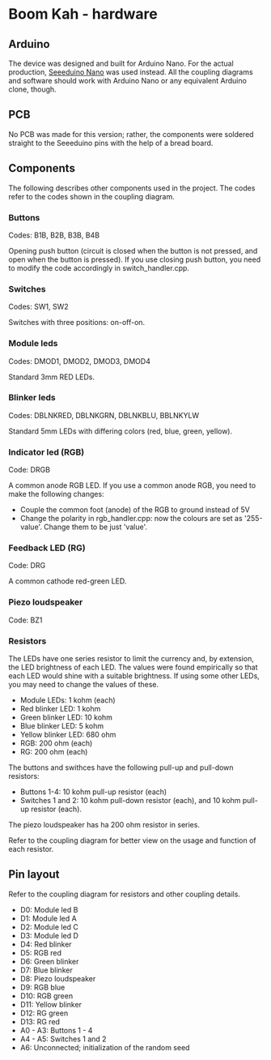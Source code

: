 # Boom Kah - hardware

## Arduino

The device was designed and built for Arduino Nano. For the actual production, [Seeeduino Nano](https://wiki.seeedstudio.com/Seeeduino-Nano/) was used instead. All the coupling diagrams and software should work with Arduino Nano or any equivalent Arduino clone, though.

## PCB

No PCB was made for this version; rather, the components were soldered straight to the Seeeduino pins with the help of a bread board.

## Components

The following describes other components used in the project. The codes refer to the codes shown in the coupling diagram.

### Buttons
Codes: B1B, B2B, B3B, B4B

Opening push button (circuit is closed when the button is not pressed, and open when the button is pressed). If you use closing push button, you need to modify the code accordingly in switch_handler.cpp.

### Switches
Codes: SW1, SW2

Switches with three positions: on-off-on.

### Module leds
Codes: DMOD1, DMOD2, DMOD3, DMOD4

Standard 3mm RED LEDs.

### Blinker leds
Codes: DBLNKRED, DBLNKGRN, DBLNKBLU, BBLNKYLW

Standard 5mm LEDs with differing colors (red, blue, green, yellow).

### Indicator led (RGB)
Code: DRGB

A common anode RGB LED.
If you use a common anode RGB, you need to make the following changes:

- Couple the common foot (anode) of the RGB to ground instead of 5V
- Change the polarity in rgb_handler.cpp: now the colours are set as '255-value'. Change them to be just 'value'.

### Feedback LED (RG)
Code: DRG

A common cathode red-green LED.

### Piezo loudspeaker
Code: BZ1

### Resistors

The LEDs have one series resistor to limit the currency and, by extension, the LED brightness of each LED. The values were found empirically so that each LED would shine with a suitable brightness. If using some other LEDs, you may need to change the values of these.

- Module LEDs: 1 kohm (each)
- Red blinker LED: 1 kohm
- Green blinker LED: 10 kohm
- Blue blinker LED: 5 kohm
- Yellow blinker LED: 680 ohm
- RGB: 200 ohm (each)
- RG: 200 ohm (each)

The buttons and swithces have the following pull-up and pull-down resistors:

- Buttons 1-4: 10 kohm pull-up resistor (each)
- Switches 1 and 2: 10 kohm pull-down resistor (each), and 10 kohm pull-up resistor (each).

The piezo loudspeaker has ha 200 ohm resistor in series.

Refer to the coupling diagram for better view on the usage and function of each resistor.

## Pin layout

Refer to the coupling diagram for resistors and other coupling details.

- D0: Module led B
- D1: Module led A
- D2: Module led C
- D3: Module led D
- D4: Red blinker
- D5: RGB red
- D6: Green blinker
- D7: Blue blinker
- D8: Piezo loudspeaker
- D9: RGB blue
- D10: RGB green
- D11: Yellow blinker
- D12: RG green
- D13: RG red
- A0 - A3: Buttons 1 - 4
- A4 - A5: Switches 1 and 2
- A6: Unconnected; initialization of the random seed
